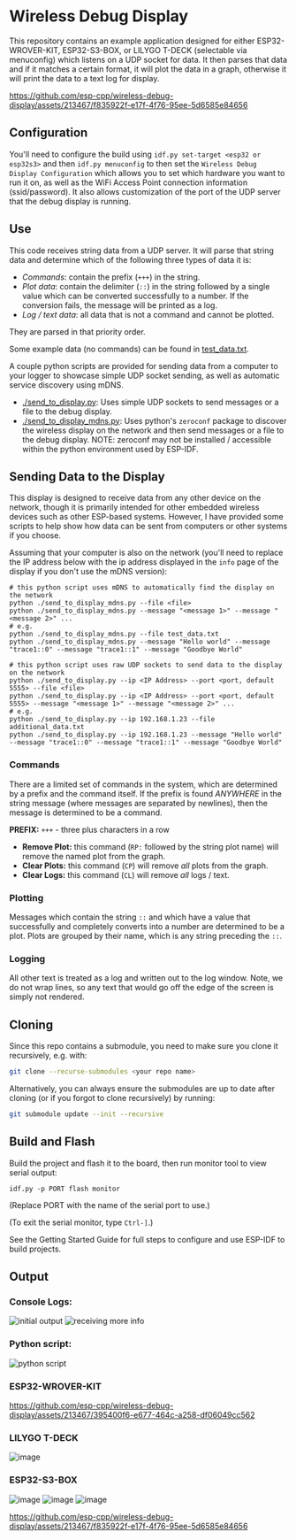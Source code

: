# Wireless Debug Display

This repository contains an example application designed for either
ESP32-WROVER-KIT, ESP32-S3-BOX, or LILYGO T-DECK (selectable via menuconfig) which listens on a
UDP socket for data. It then parses that data and if it matches a certain
format, it will plot the data in a graph, otherwise it will print the data to a
text log for display.

https://github.com/esp-cpp/wireless-debug-display/assets/213467/f835922f-e17f-4f76-95ee-5d6585e84656

## Configuration

You'll need to configure the build using `idf.py set-target <esp32 or esp32s3>`
and then `idf.py menuconfig` to then set the `Wireless Debug Display
Configuration` which allows you to set which hardware you want to run it on, as
well as the WiFi Access Point connection information (ssid/password). It also
allows customization of the port of the UDP server that the debug display is
running.

## Use

This code receives string data from a UDP server. It will parse that string data
and determine which of the following three types of data it is:

* *Commands*: contain the prefix (`+++`) in the string.
* *Plot data*: contain the delimiter (`::`) in the string followed by a
  single value which can be converted successfully to a number. If the
  conversion fails, the message will be printed as a log.
* *Log / text data*: all data that is not a command and cannot be
  plotted.

They are parsed in that priority order.

Some example data (no commands) can be found in [test_data.txt](./test_data.txt).

A couple python scripts are provided for sending data from a computer to your
logger to showcase simple UDP socket sending, as well as automatic service
discovery using mDNS.

- [./send_to_display.py](./send_to_display.py): Uses simple UDP sockets to send
  messages or a file to the debug display.
- [./send_to_display_mdns.py](./send_to_display_mdns.py): Uses python's
  `zeroconf` package to discover the wireless display on the network and then
  send messages or a file to the debug display. NOTE: zeroconf may not be
  installed / accessible within the python environment used by ESP-IDF.

## Sending Data to the Display

This display is designed to receive data from any other device on the network,
though it is primarily intended for other embedded wireless devices such as
other ESP-based systems. However, I have provided some scripts to help show how
data can be sent from computers or other systems if you choose.

Assuming that your computer is also on the network (you'll need to replace the
IP address below with the ip address displayed in the `info` page of the
display if you don't use the mDNS version):

```console
# this python script uses mDNS to automatically find the display on the network
python ./send_to_display_mdns.py --file <file>
python ./send_to_display_mdns.py --message "<message 1>" --message "<message 2>" ...
# e.g.
python ./send_to_display_mdns.py --file test_data.txt
python ./send_to_display_mdns.py --message "Hello world" --message "trace1::0" --message "trace1::1" --message "Goodbye World"

# this python script uses raw UDP sockets to send data to the display on the network
python ./send_to_display.py --ip <IP Address> --port <port, default 5555> --file <file>
python ./send_to_display.py --ip <IP Address> --port <port, default 5555> --message "<message 1>" --message "<message 2>" ... 
# e.g.
python ./send_to_display.py --ip 192.168.1.23 --file additional_data.txt
python ./send_to_display.py --ip 192.168.1.23 --message "Hello world" --message "trace1::0" --message "trace1::1" --message "Goodbye World"
```

### Commands

There are a limited set of commands in the system, which are
determined by a prefix and the command itself. If the prefix is found
_ANYWHERE_ in the string message (where messages are separated by
newlines), then the message is determined to be a command.

**PREFIX:** `+++` - three plus characters in a row

* **Remove Plot:** this command (`RP:` followed by the string plot name) will remove the named plot from the graph.
* **Clear Plots:** this command (`CP`) will remove _all_ plots from the graph.
* **Clear Logs:** this command (`CL`) will remove _all_ logs / text.

### Plotting

Messages which contain the string `::` and which have a value that
successfully and completely converts into a number are determined to
be a plot. Plots are grouped by their name, which is any string
preceding the `::`.

### Logging

All other text is treated as a log and written out to the log
window. Note, we do not wrap lines, so any text that would go off the
edge of the screen is simply not rendered.

## Cloning

Since this repo contains a submodule, you need to make sure you clone it
recursively, e.g. with:

``` sh
git clone --recurse-submodules <your repo name>
```

Alternatively, you can always ensure the submodules are up to date after cloning
(or if you forgot to clone recursively) by running:

``` sh
git submodule update --init --recursive
```

## Build and Flash

Build the project and flash it to the board, then run monitor tool to view serial output:

```
idf.py -p PORT flash monitor
```

(Replace PORT with the name of the serial port to use.)

(To exit the serial monitor, type ``Ctrl-]``.)

See the Getting Started Guide for full steps to configure and use ESP-IDF to build projects.

## Output

### Console Logs:
![initial output](https://github.com/esp-cpp/wireless-debug-display/assets/213467/c20993a7-9873-4c76-bc8e-1b115f63a5e0)
![receiving more info](https://github.com/esp-cpp/wireless-debug-display/assets/213467/0413e79e-018c-497e-b9d7-511481d17385)

### Python script:
![python script](https://github.com/esp-cpp/wireless-debug-display/assets/213467/9d5d4899-3074-47b1-8d57-1ef22aa4bfba)

### ESP32-WROVER-KIT

https://github.com/esp-cpp/wireless-debug-display/assets/213467/395400f6-e677-464c-a258-df06049cc562

### LILYGO T-DECK

![image](https://github.com/esp-cpp/wireless-debug-display/assets/213467/8dde7920-d21f-4565-b0a5-5b5804d2450d)

### ESP32-S3-BOX

![image](https://github.com/esp-cpp/wireless-debug-display/assets/213467/5aa28996-4ad7-4dbc-bc00-756ecd7ec736)
![image](https://github.com/esp-cpp/wireless-debug-display/assets/213467/2c75f6dc-4528-4663-ae12-f894ec2bcdc9)
![image](https://github.com/esp-cpp/wireless-debug-display/assets/213467/e59536a1-da8c-40fb-9f37-fdfdfb2d5b52)

https://github.com/esp-cpp/wireless-debug-display/assets/213467/f835922f-e17f-4f76-95ee-5d6585e84656

